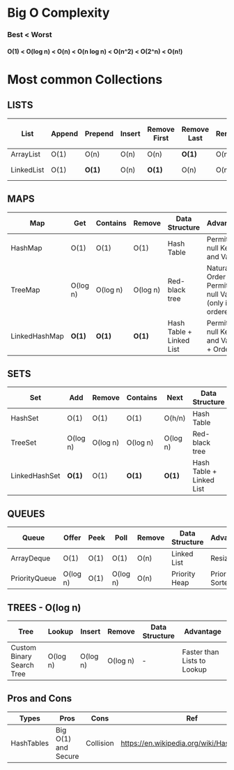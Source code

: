# Big O Complexity 
### Best < Worst
#### O(1)  <  O(log n)  <  O(n)  <  O(n log n)  <  O(n^2)  <  O(2^n)  <  O(n!)


# Most common Collections

## LISTS

List                 | Append | Prepend   | Insert | Remove First   | Remove Last | Remove | Look by Value | Look by index | Data Structure 
---------------------|--------|-----------|--------|----------------|-------------|--------|---------------|---------------|----------------
ArrayList            | O(1)   | O(n)      | O(n)   | O(n)           | **O(1)**    | O(n)   | O(n)          | **O(1)**      | Array          
LinkedList           | O(1)   | **O(1)**  | O(n)   | **O(1)**       | O(n)        | O(n)   | O(n)          | O(n)          | Linked List 

## MAPS
Map                   | Get       | Contains  | Remove    | Data Structure| Advantage
----------------------|-----------|--------------|-----------|-------------------------|----------
HashMap               | O(1)      | O(1)         | O(1)      | Hash Table | Permits null Key and Value 
TreeMap               | O(log n)  | O(log n)     | O(log n)  | Red-black tree | Natural Order +  Permits null Value (only if key ordered)
LinkedHashMap         | **O(1)**  | **O(1)**     | **O(1)**  | Hash Table + Linked List | Permits null Key and Value + Order


## SETS
Set                   | Add      | Remove   | Contains | Next      | Data Structure           | Advantage
----------------------|----------|----------|----------|-----------|--------------------------|----------
HashSet               | O(1)     | O(1)     | O(1)     | O(h/n)    | Hash Table               | Performance
TreeSet               | O(log n) | O(log n) | O(log n) | O(log n)  | Red-black tree           | Natural Sort
LinkedHashSet         | **O(1)**     | O(1)     | **O(1)**     | **O(1)**  | Hash Table + Linked List | Performance + Sort 


## QUEUES
Queue                   |  Offer   | Peek |   Poll   | Remove | Data Structure| Advantage
------------------------|----------|------|----------|--------|---------------|-----------
ArrayDeque              | O(1)     | O(1) | O(1)     |  O(n)  | Linked List| Resizable
PriorityQueue           | O(log n) | O(1) | O(log n) |  O(n)  | Priority Heap| Priority + Sorted


## TREES - O(log n)
Tree                        | Lookup    | Insert    | Remove    | Data Structure | Advantage
----------------------------|-----------|-----------|-----------|----------------|-----------
Custom Binary Search Tree   | O(log n)  | O(log n)  | O(log n)  |      -         | Faster than Lists to Lookup



## Pros and Cons
Types                   | Pros                 | Cons      | Ref |
------------------------|----------------------|-----------|-----|
HashTables              | Big O(1) and Secure | Collision | https://en.wikipedia.org/wiki/Hash_collision|
